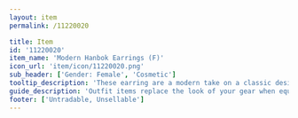 ```yaml
---
layout: item
permalink: /11220020

title: Item
id: '11220020'
item_name: 'Modern Hanbok Earrings (F)'
icon_url: 'item/icon/11220020.png'
sub_header: ['Gender: Female', 'Cosmetic']
tooltip_description: 'These earring are a modern take on a classic design.'
guide_description: 'Outfit items replace the look of your gear when equipped.'
footer: ['Untradable, Unsellable']
---
```

